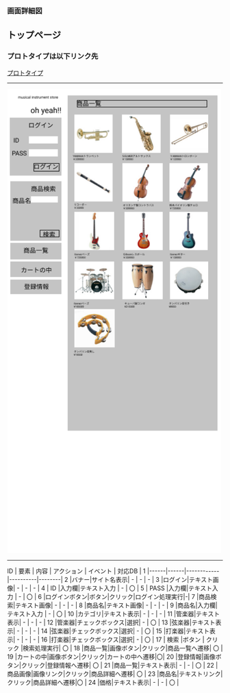 ### 画面詳細図
## トップページ
### プロトタイプは以下リンク先
[プロトタイプ](https://www.figma.com/file/RRZj3Qsf9WyeCy1ILyTpd3/Untitled?node-id=0%3A1)
*****
<img src="/img/toppage.png" width="500">

*****
 ID | 要素 | 内容 |  アクション | イベント | 対応DB |
  1 |------|------|------------|----------|--------|
  2 |バナー|サイト名表示|   -   |     -    |   -    |
  3 |ログイン|テキスト画像| -   |     -    |   -    |
  4 |  ID  |入力欄|テキスト入力 |     -    |   〇   |
  5 | PASS |入力欄|テキスト入力 |     -    |   〇   |
  6 |ログインボタン|ボタン|クリック|ログイン処理実行|-|
  7 |商品検索|テキスト画像|  -  |     -    |    -   |
  8 |商品名|テキスト画像|   -   |     -    |    -   |
  9 |商品名|入力欄|テキスト入力 |     -    |    〇  |
 10 |カテゴリ|テキスト表示|  -  |     -    |    -   |
 11 |管楽器|テキスト表示|   -   |     -    |    -   |
 12 |管楽器|チェックボックス|選択|    -    |    〇   |
 13 |弦楽器|テキスト表示|   -   |     -    |    -   |
 14 |弦楽器|チェックボックス|選択|    -    |    〇   |
 15 |打楽器|テキスト表示|   -   |     -    |    -    |
 16 |打楽器|チェックボックス|選択|    -    |    〇   |
 17 | 検索 |ボタン |  クリック  |検索処理実行|   〇  |
 18 |商品一覧|画像ボタン|クリック|商品一覧へ遷移|  〇 |
 19 |カートの中|画像ボタン|クリック|カートの中へ遷移|〇|
 20 |登録情報|画像ボタン|クリック|登録情報へ遷移|  〇 |
 21 |商品一覧|テキスト表示|  -  |     -    |    〇   |
 22 |商品画像|画像リンク|クリック|商品詳細へ遷移|  〇 |
 23 |商品名|テキストリンク|クリック|商品詳細へ遷移|〇 |
 24 |価格|テキスト表示|    -    |     -    |    〇   |
